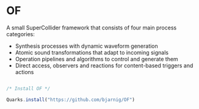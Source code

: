# OF
A small SuperCollider framework that consists of four main process categories: 
* Synthesis processes with dynamic waveform generation
* Atomic sound transformations that adapt to incoming signals
* Operation pipelines and algorithms to control and generate them
* Direct access, observers and reactions for content-based triggers and actions 

```javascript

/* Install OF */

Quarks.install("https://github.com/bjarnig/OF")
